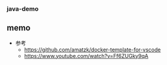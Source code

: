 ### java-demo
## memo
- 参考
  - https://github.com/amatzk/docker-template-for-vscode
  - https://www.youtube.com/watch?v=Ff6ZUGky9qA
